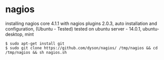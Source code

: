 # nagios
installing nagios core 4.1.1 with nagios plugins 2.0.3, auto installation and configuration, (Ubuntu - Tested)
tested on ubuntu server - 14.0.1, ubuntu-desktop, mint

````
$ sudo apt-get install git
$ sudo git clone https://github.com/dyson/nagios/ /tmp/nagios && cd /tmp/nagios && sh nagios.sh
````

